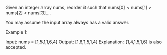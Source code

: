 Given an integer array nums, reorder it such that nums[0] < nums[1] > nums[2] < nums[3]....

You may assume the input array always has a valid answer.

 
Example 1:

Input: nums = [1,5,1,1,6,4]
Output: [1,6,1,5,1,4]
Explanation: [1,4,1,5,1,6] is also accepted.